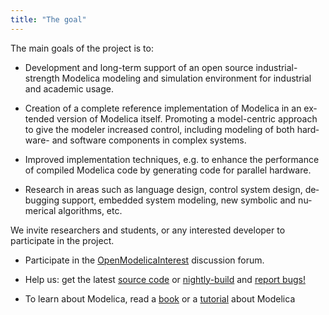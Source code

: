 ```yaml
---
title: "The goal"
---
```

<p>The main goals of the project is to:</p>
<!--      
<ul class="arrow">
-->
<ul>
<li>
<p><span lang="EN-US">Development and long-term support of an open source industrial-strength Modelica modeling and simulation environment for industrial and academic usage. </span></p>
</li>
<li>
<p><span lang="EN-US">Creation of a complete reference implementation of Modelica in an extended version of Modelica itself. Promoting a model-centric approach to give the modeler increased control, including modeling of both hardware- and software components in complex systems. </span></p>
</li>
<li>
<p><span lang="EN-US">Improved implementation techniques, e.g. to enhance the performance of compiled Modelica code by generating code for parallel hardware. </span></p>
</li>
<li><span lang="EN-US">Research in areas such as language design, control system design, debugging support, embedded system modeling, new symbolic and numerical algorithms, etc.</span></li>
</ul>
<p>We invite researchers and students, or any interested developer to participate in the project.</p>
<ul>
<li>
<p>Participate in the <a href="/forum">OpenModelicaInterest</a> discussion forum.</p>
</li>
<li>
<p>Help us: get the latest <a href="/developersresources/source-code">source code</a> or <a href="/developersresources/source-code">nightly-build</a> and <a href="https://github.com/OpenModelica/OpenModelica/issues/new/choose">report bugs!</a></p>
</li>
<li>
<p>To learn about Modelica, read a <a href="/research/booksproceedings#books">book</a> or a <a href="/images/docs/userdocs/modprod2012-tutorial1-Peter-Fritzson-ModelicaTutorial.pdf">tutorial</a> about Modelica</p>
</li>
</ul>